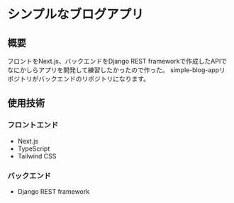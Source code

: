 # シンプルなブログアプリ

## 概要
フロントをNext.js、バックエンドをDjango REST frameworkで作成したAPIでなにかしらアプリを開発して練習したかったので作った。
simple-blog-appリポジトリがバックエンドのリポジトリになります。

## 使用技術
### フロントエンド
- Next.js
- TypeScript
- Tailwind CSS

### バックエンド
- Django REST framework